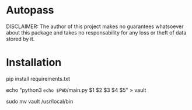 # Autopass

DISCLAIMER:
The author of this project makes no guarantees whatsoever about this package and takes no responsability for any loss or theft of data stored by it.

# Installation

pip install requirements.txt

echo "python3 `echo $PWD`/main.py \$1 \$2 \$3 \$4 \$5" > vault

sudo mv vault /usr/local/bin
